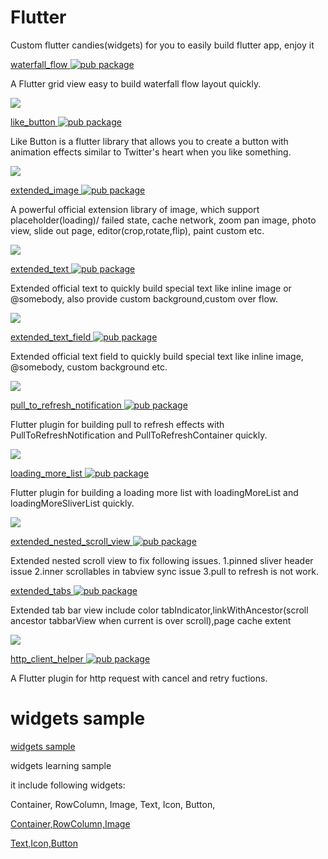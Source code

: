 # Flutter 
Custom flutter candies(widgets) for you to easily build flutter app, enjoy it  

[waterfall_flow ![pub package](https://img.shields.io/pub/v/waterfall_flow.svg)](https://pub.dartlang.org/packages/waterfall_flow)

A Flutter grid view easy to build waterfall flow layout quickly.

![](https://github.com/fluttercandies/Flutter_Candies/blob/master/gif/waterfall_flow/known_sized.gif)

[like_button ![pub package](https://img.shields.io/pub/v/like_button.svg)](https://pub.dartlang.org/packages/like_button)

Like Button is a flutter library that allows you to create a button with animation effects similar to Twitter's heart when you like something.

![](https://github.com/fluttercandies/Flutter_Candies/blob/master/gif/like_button/like_button.gif)

[extended_image ![pub package](https://img.shields.io/pub/v/extended_image.svg)](https://pub.dartlang.org/packages/extended_image)

A powerful official extension library of image, which support placeholder(loading)/ failed state, cache network, zoom pan image, photo view, slide out page, editor(crop,rotate,flip), paint custom etc.

![](https://github.com/fluttercandies/Flutter_Candies/blob/master/gif/extended_image/zoom.gif)

[extended_text ![pub package](https://img.shields.io/pub/v/extended_text.svg)](https://pub.dartlang.org/packages/extended_text)

Extended official text to quickly build special text like inline image or @somebody, also provide custom background,custom over flow.

![](https://github.com/fluttercandies/Flutter_Candies/blob/master/gif/extended_text/special_text.jpg)

[extended_text_field ![pub package](https://img.shields.io/pub/v/extended_text_field.svg)](https://pub.dartlang.org/packages/extended_text_field)

Extended official text field to quickly build special text like inline image, @somebody, custom background etc.

![](https://github.com/fluttercandies/Flutter_Candies/blob/master/gif/extended_text_field/extended_text_field.gif)

[pull_to_refresh_notification ![pub package](https://img.shields.io/pub/v/pull_to_refresh_notification.svg)](https://pub.dartlang.org/packages/pull_to_refresh_notification)

Flutter plugin for building pull to refresh effects with PullToRefreshNotification and PullToRefreshContainer quickly.

![](https://github.com/fluttercandies/Flutter_Candies/tree/master/gif/pull_to_refresh/header.gif)

[loading_more_list ![pub package](https://img.shields.io/pub/v/loading_more_list.svg)](https://pub.dartlang.org/packages/loading_more_list)

Flutter plugin for building a loading more list with loadingMoreList and loadingMoreSliverList quickly.

![](https://github.com/fluttercandies/Flutter_Candies/tree/master/gif/loading_moe_list/listview.gif)

[extended_nested_scroll_view ![pub package](https://img.shields.io/pub/v/extended_nested_scroll_view.svg)](https://pub.dartlang.org/packages/extended_nested_scroll_view)

Extended nested scroll view to fix following issues. 1.pinned sliver header issue 2.inner scrollables in tabview sync issue 3.pull to refresh is not work.

[extended_tabs ![pub package](https://img.shields.io/pub/v/extended_tabs.svg)](https://pub.dartlang.org/packages/extended_tabs)
 
Extended tab bar view include color tabIndicator,linkWithAncestor(scroll ancestor tabbarView when current is over scroll),page cache extent
 
 ![](https://github.com/fluttercandies/Flutter_Candies/tree/master/gif/extended_tab/extended_tab.gif)
 
[http_client_helper ![pub package](https://img.shields.io/pub/v/http_client_helper.svg)](https://pub.dartlang.org/packages/http_client_helper)

A Flutter plugin for http request with cancel and retry fuctions.

# widgets sample

[widgets sample](https://github.com/zmtzawqlp/Flutter/tree/master/widgets_sample)

widgets learning sample

it include following widgets:

  Container,
  RowColumn,
  Image,
  Text,
  Icon,
  Button,

[Container,RowColumn,Image](https://juejin.im/post/5bdfd278e51d45783a42bd3c)

[Text,Icon,Button](https://juejin.im/post/5bdfd9ee518825170b10151b)





